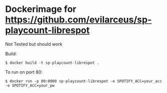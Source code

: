 # Dockerimage for https://github.com/evilarceus/sp-playcount-librespot

Not Tested but should work

Build:
```
$ docker build -t sp-playcount-librespot .
```

To run on port 80:
```
$ docker run -p 80:8000 sp-playcount-librespot -e SPOTIFY_ACC=your_acc -e SPOTIFY_ACC=your_pw
```